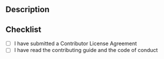 <!--
Thank you for taking the time to make a pull request.

Please review our [contribution guide](https://github.com/seequent/evo-open-data-converters/blob/main/CONTRIBUTING.md) and our
[code of conduct](https://github.com/seequent/evo-open-data-converters/blob/main/CONTRIBUTING.md) before opening your first
pull request.

By making a pull request, you confirm you agree to our [Contributor License Agreement (CLA).](https://gist.github.com/imodeljs-admin/9a071844d3a8d420092b5cf360e978ca)
-->

## Description

<!-- Describe your proposed changes in detail -->

## Checklist

- [ ] I have submitted a Contributor License Agreement
- [ ] I have read the contributing guide and the code of conduct
